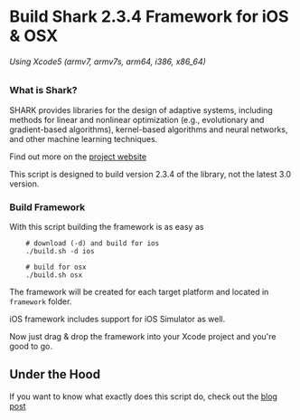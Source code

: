 Build Shark 2.3.4 Framework for iOS & OSX
===
###### Using Xcode5 (armv7, armv7s, arm64, i386, x86_64)

### What is Shark?
SHARK provides libraries for the design of adaptive systems, including methods for linear and nonlinear optimization (e.g., evolutionary and gradient-based algorithms), kernel-based algorithms and neural networks, and other machine learning techniques.

Find out more on the [project website](https://sourceforge.net/projects/shark-project/)

This script is designed to build version 2.3.4 of the library, not the latest 3.0 version.

### Build Framework
With this script building the framework is as easy as

        # download (-d) and build for ios
        ./build.sh -d ios

        # build for osx
        ./build.sh osx

The framework will be created for each target platform and located in `framework` folder.

iOS framework includes support for iOS Simulator as well.

Now just drag & drop the framework into your Xcode project and you're good to go.

## Under the Hood
If you want to know what exactly does this script do, check out the [blog post](http://mgrebenets.github.io/shark2-iosx)
